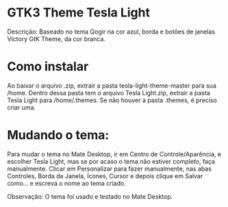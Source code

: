 # GTK3 Theme Tesla Light
Descrição: Baseado no tema Qogir na cor azul, borda e botões de janelas Victory GtK Theme, da cor branca.
# Como instalar
Ao baixar o arquivo .zip, extrair a pasta tesla-light-theme-master para sua /home. Dentro dessa pasta tem o arquivo Tesla Light.zip, extrair a pasta Tesla Light para /home/.themes. Se não houver a pasta .themes, é preciso criar uma.
# Mudando o tema:
Para mudar o tema no Mate Desktop, ir em Centro de Controle/Aparência, e escolher Tesla Light, mas se por acaso o tema não estiver completo, faça manualmente. Clicar em Personalizar para fazer manualmente, nas abas Controles, Borda da Janela, Ícones, Cursor e depois clique em Salvar como... e escreva o nome ao tema criado.

Observação: O tema foi usado e testado no Mate Desktop.
